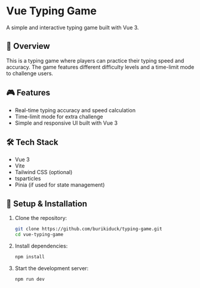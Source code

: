 # Vue Typing Game

A simple and interactive typing game built with Vue 3.

## 📖 Overview
This is a typing game where players can practice their typing speed and accuracy. The game features different difficulty levels and a time-limit mode to challenge users.

## 🎮 Features
- Real-time typing accuracy and speed calculation
- Time-limit mode for extra challenge
- Simple and responsive UI built with Vue 3

## 🛠️ Tech Stack
- Vue 3
- Vite
- Tailwind CSS (optional)
- tsparticles
- Pinia (if used for state management)

## 🔧 Setup & Installation
1. Clone the repository:
   ```sh
   git clone https://github.com/burikiduck/typing-game.git
   cd vue-typing-game
1. Install dependencies:
   ```sh
   npm install
1. Start the development server:
   ```sh
   npm run dev

